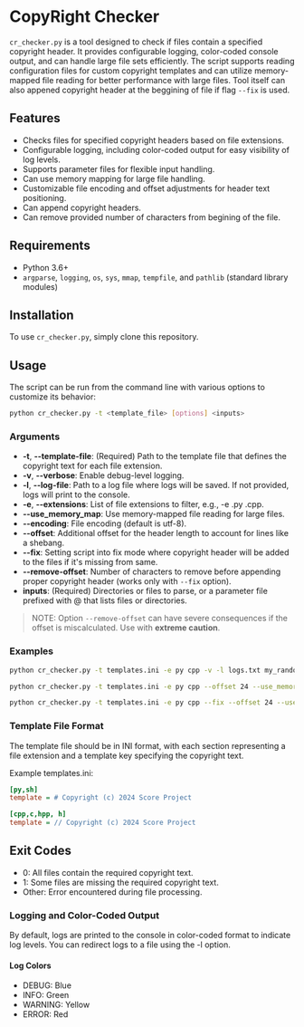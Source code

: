 # CopyRight Checker

`cr_checker.py` is a tool designed to check if files contain a specified copyright header. It provides configurable logging, color-coded console output, and can handle large file sets efficiently. The script supports reading configuration files for custom copyright templates and can utilize memory-mapped file reading for better performance with large files. Tool itself can also appened copyright header at the beggining of file if flag `--fix` is used.

## Features

- Checks files for specified copyright headers based on file extensions.
- Configurable logging, including color-coded output for easy visibility of log levels.
- Supports parameter files for flexible input handling.
- Can use memory mapping for large file handling.
- Customizable file encoding and offset adjustments for header text positioning.
- Can append copyright headers.
- Can remove provided number of characters from begining of the file.

## Requirements

- Python 3.6+
- `argparse`, `logging`, `os`, `sys`, `mmap`, `tempfile`, and `pathlib` (standard library modules)

## Installation

To use `cr_checker.py`, simply clone this repository.

## Usage

The script can be run from the command line with various options to customize its behavior:

```bash
python cr_checker.py -t <template_file> [options] <inputs>
```

### Arguments

- **-t**, **--template-file**: (Required) Path to the template file that defines the copyright text for each file extension.
- **-v**, **--verbose**: Enable debug-level logging.
- **-l**, **--log-file**: Path to a log file where logs will be saved. If not provided, logs will print to the console.
- **-e**, **--extensions**: List of file extensions to filter, e.g., -e .py .cpp.
- **--use_memory_map**: Use memory-mapped file reading for large files.
- **--encoding**: File encoding (default is utf-8).
- **--offset**: Additional offset for the header length to account for lines like a shebang.
- **--fix**: Setting script into fix mode where copyright header will be added to the files if it's missing from same.
- **--remove-offset**: Number of characters to remove before appending proper copyright header (works only with `--fix` option).
- **inputs**: (Required) Directories or files to parse, or a parameter file prefixed with @ that lists files or directories.

> NOTE: Option `--remove-offset` can have severe consequences if the offset is miscalculated. Use with **extreme caution**.

### Examples

```sh
python cr_checker.py -t templates.ini -e py cpp -v -l logs.txt my_random_file.cpp my_random_file.py

python cr_checker.py -t templates.ini -e py cpp --offset 24 --use_memory_map @files_to_check.txt

python cr_checker.py -t templates.ini -e py cpp --fix --offset 24 --use_memory_map @files_to_check.txt

```

### Template File Format

The template file should be in INI format, with each section representing a file extension and a template key specifying the copyright text.

Example templates.ini:

```ini
[py,sh]
template = # Copyright (c) 2024 Score Project

[cpp,c,hpp, h]
template = // Copyright (c) 2024 Score Project
```

## Exit Codes

- 0: All files contain the required copyright text.
- 1: Some files are missing the required copyright text.
- Other: Error encountered during file processing.

### Logging and Color-Coded Output

By default, logs are printed to the console in color-coded format to indicate log levels. You can redirect logs to a file using the -l option.

#### Log Colors

- DEBUG: Blue
- INFO: Green
- WARNING: Yellow
- ERROR: Red
